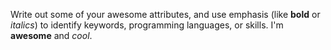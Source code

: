 Write out some of your awesome attributes, and use emphasis (like **bold** or _italics_) to identify keywords, programming languages, or skills. I'm **awesome** and _cool_.
